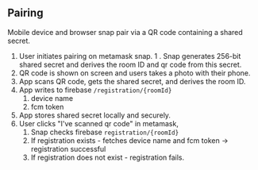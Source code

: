 ## Pairing
Mobile device and browser snap pair via a QR code containing a shared secret.
1. User initiates pairing on metamask snap.
    1 . Snap generates 256-bit shared secret and derives the room ID and qr code from this secret.
2. QR code is shown on screen and users takes a photo with their phone.
3. App scans QR code, gets the shared secret, and derives the room ID.
4. App writes to firebase `/registration/{roomId}`
    1. device name
    2. fcm token
5. App stores shared secret locally and securely.
6. User clicks "I've scanned qr code" in metamask, 
    1. Snap checks firebase `registration/{roomId}`
    2. If registration exists - fetches device name and fcm token -> registration successful
    3. If registration does not exist - registration fails.